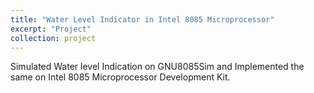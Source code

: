 ```yaml
---
title: "Water Level Indicator in Intel 8085 Microprocessor"
excerpt: "Project"
collection: project
---
```

Simulated Water level Indication on GNU8085Sim and Implemented the same on Intel 8085 Microprocessor Development Kit.
